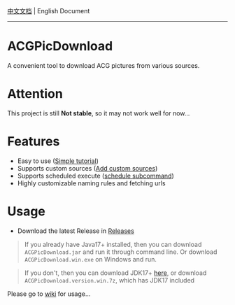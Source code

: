 [中文文档](https://github.com/zxzxy/ACGPicDownload/blob/master/README.md) | English Document

------------------

# ACGPicDownload

A convenient tool to download ACG pictures from various sources.

# Attention

This project is still **Not stable**, so it may not work well for now...

# Features

- Easy to use ([Simple tutorial](https://github.com/zxzxy/ACGPicDownload/wiki/How-to-use#to-be-more-specific))
- Supports custom sources ([Add custom sources](https://github.com/zxzxy/ACGPicDownload/wiki/Add-custom-sources))
- Supports scheduled execute ([schedule subcommand](https://github.com/zxzxy/ACGPicDownload/wiki/How-to-use#subcommand-schedule))
- Highly customizable naming rules and fetching urls

# Usage

- Download the latest Release in [Releases](https://github.com/zxzxy/ACGPicDownload/releases)

> If you already have Java17+ installed, then you can download `ACGPicDownload.jar` and run it through command line. Or
> download `ACGPicDownload.win.exe` on Windows and run.

> If you don't, then you can download JDK17+ [here](https://adoptium.net/en-US/temurin/archive), or
> download `ACGPicDownload.version.win.7z`, which has JDK17 included


Please go to [wiki](https://github.com/zxzxy/ACGPicDownload/wiki) for usage...
